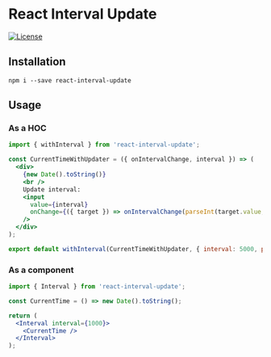 # React Interval Update

[![License](https://img.shields.io/badge/License-Apache%202.0-blue.svg)](https://opensource.org/licenses/Apache-2.0)

## Installation

```
npm i --save react-interval-update
```

## Usage

### As a HOC

```jsx
import { withInterval } from 'react-interval-update';

const CurrentTimeWithUpdater = ({ onIntervalChange, interval }) => (
  <div>
    {new Date().toString()}
    <br />
    Update interval:
    <input
      value={interval}
      onChange={({ target }) => onIntervalChange(parseInt(target.value, 10))}
    />
  </div>
);

export default withInterval(CurrentTimeWithUpdater, { interval: 5000, prop: 'update' });
```

### As a component

```jsx
import { Interval } from 'react-interval-update';

const CurrentTime = () => new Date().toString();

return (
  <Interval interval={1000}>
    <CurrentTime />
  </Interval>
);
```
